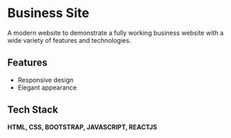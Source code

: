 
# Business Site

A modern website to demonstrate a fully working business website with a wide variety of features and technologies.


## Features

- Responsive design
- Elegant appearance



## Tech Stack

**HTML, CSS, BOOTSTRAP, JAVASCRIPT, REACTJS**

